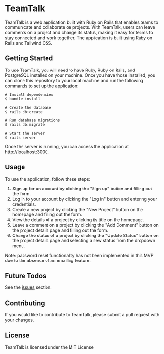 # TeamTalk
TeamTalk is a web application built with Ruby on Rails that enables teams to communicate and collaborate on projects. With TeamTalk, users can leave comments on a project and change its status, making it easy for teams to stay connected and work together. The application is built using Ruby on Rails and Tailwind CSS.

## Getting Started
To use TeamTalk, you will need to have Ruby, Ruby on Rails, and PostgreSQL installed on your machine. Once you have those installed, you can clone this repository to your local machine and run the following commands to set up the application:
```
# Install dependencies
$ bundle install

# Create the database
$ rails db:create

# Run database migrations
$ rails db:migrate

# Start the server
$ rails server
```
Once the server is running, you can access the application at http://localhost:3000.

## Usage
To use the application, follow these steps:

1. Sign up for an account by clicking the "Sign up" button and filling out the form.
2. Log in to your account by clicking the "Log in" button and entering your credentials.
3. Create a new project by clicking the "New Project" button on the homepage and filling out the form.
4. View the details of a project by clicking its title on the homepage.
5. Leave a comment on a project by clicking the "Add Comment" button on the project details page and filling out the form.
6. Change the status of a project by clicking the "Update Status" button on the project details page and selecting a new status from the dropdown menu.

Note: password reset functionality has not been implemented in this MVP due to the absence of an emailing feature.

## Future Todos
See the [issues](https://github.com/AndyCodez/team-talk/issues) section.

## Contributing
If you would like to contribute to TeamTalk, please submit a pull request with your changes.

## License
TeamTalk is licensed under the MIT License.
